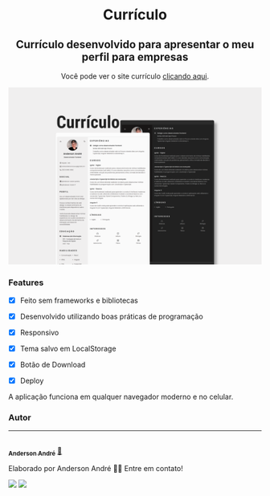 <h1 align="center">
  Currículo
</h1>

<h2 align="center">
   Currículo desenvolvido para apresentar o meu perfil para empresas
</h2>

<p align="center">Você pode ver o site currículo <a href="[https://anderson-andre-p.github.io/curriculo/](https://anderson-andre.netlify.app/)" target="_blank">clicando aqui</a>.
</p>

![Resume cv](/CV-Demo.png)

### Features

- [x] Feito sem frameworks e bibliotecas
- [x] Desenvolvido utilizando boas práticas de programação
- [x] Responsivo
- [x] Tema salvo em LocalStorage
- [x] Botão de Download
- [x] Deploy


<p>
  A aplicação funciona em qualquer navegador moderno e no celular.
</p>

### Autor
---

<a href="https://www.linkedin.com/in/anderson-andre-pereira/">
 <img style="border-radius: 50%;" src="https://media-exp1.licdn.com/dms/image/C4D03AQFNJAFWZ2h5nA/profile-displayphoto-shrink_800_800/0/1606771778737?e=1629936000&v=beta&t=mh0jVEGG_fvkE16VwussiwgJdlbK9IkSGPIXMSPKstI" width="100px;" alt=""/>
 <br />
 <sub><b>Anderson André</b></sub></a> <a href="https://www.linkedin.com/in/anderson-andre-pereira/" title="LinkedIn">🚀</a>


Elaborado por Anderson André 👋🏽 Entre em contato!

 <div> 
  <a href = "mailto:andreandersoncaue.e@gmail.com"><img src="https://img.shields.io/badge/-Gmail-%23333?style=for-the-badge&logo=gmail&logoColor=white" target="_blank"></a>
  <a href="https://www.linkedin.com/in/anderson-andre-pereira/" target="_blank"><img src="https://img.shields.io/badge/-LinkedIn-%230077B5?style=for-the-badge&logo=linkedin&logoColor=white" target="_blank"></a> 
</div>
